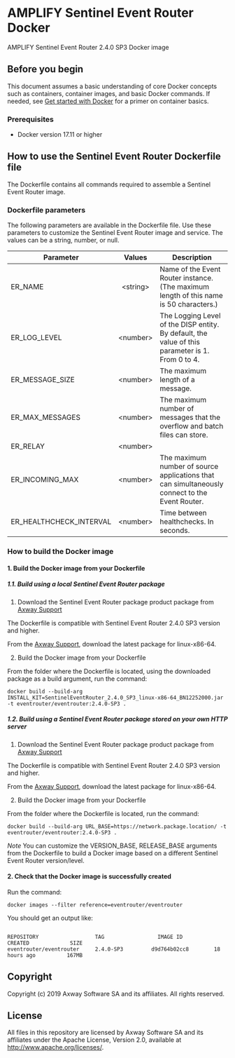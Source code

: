 # AMPLIFY Sentinel Event Router Docker

AMPLIFY Sentinel Event Router 2.4.0 SP3 Docker image

## Before you begin

This document assumes a basic understanding of core Docker concepts such as containers, container images, and basic Docker commands.
If needed, see [Get started with Docker](https://docs.docker.com/get-started/) for a primer on container basics.

### Prerequisites

- Docker version 17.11 or higher

## How to use the Sentinel Event Router Dockerfile file

The Dockerfile contains all commands required to assemble a Sentinel Event Router image.

### Dockerfile parameters

The following parameters are available in the Dockerfile file. Use these parameters to customize the Sentinel Event Router image and service. The values can be a string, number, or null.
  
 **Parameter**             |  **Values**  |  **Description**
 ------------------------- | :----------: | --------------- 
ER_NAME                    |  \<string>   |  Name of the Event Router instance. (The maximum length of this name is 50 characters.)
ER_LOG_LEVEL               |  \<number>   |  The Logging Level of the DISP entity. By default, the value of this parameter is 1. From 0 to 4.
ER_MESSAGE_SIZE            |  \<number>   |  The maximum length of a message.
ER_MAX_MESSAGES            |  \<number>   |  The maximum number of messages that the overflow and batch files can store.
ER_RELAY                   |  \<number>   |  
ER_INCOMING_MAX            |  \<number>   |  The maximum number of source applications that can simultaneously connect to the Event Router.
ER_HEALTHCHECK_INTERVAL    |  \<number>   |  Time between healthchecks. In seconds.

### How to build the Docker image

#### 1. Build the Docker image from your Dockerfile

##### 1.1. Build using a local Sentinel Event Router package

1) Download the Sentinel Event Router package product package from [Axway Support](https://support.axway.com/)

The Dockerfile is compatible with Sentinel Event Router 2.4.0 SP3 version and higher.

From the [Axway Support](https://support.axway.com/), download the latest package for linux-x86-64.

2) Build the Docker image from your Dockerfile

From the folder where the Dockerfile is located, using the downloaded package as a build argument, run the command:
```console
docker build --build-arg INSTALL_KIT=SentinelEventRouter_2.4.0_SP3_linux-x86-64_BN12252000.jar -t eventrouter/eventrouter:2.4.0-SP3 .
```

##### 1.2. Build using a Sentinel Event Router package stored on your own HTTP server

1) Download the Sentinel Event Router package product package from [Axway Support](https://support.axway.com/)

The Dockerfile is compatible with Sentinel Event Router 2.4.0 SP3 version and higher.

From the [Axway Support](https://support.axway.com/), download the latest package for linux-x86-64.

2) Build the Docker image from your Dockerfile

From the folder where the Dockerfile is located, run the command:

```console
docker build --build-arg URL_BASE=https://network.package.location/ -t eventrouter/eventrouter:2.4.0-SP3 .
```
*Note* You can customize the VERSION_BASE, RELEASE_BASE arguments from the Dockerfile to build a Docker image based on a different Sentinel Event Router version/level.

#### 2. Check that the Docker image is successfully created

Run the command:

```console
docker images --filter reference=eventrouter/eventrouter
```

You should get an output like:
```console

REPOSITORY                  TAG                 IMAGE ID            CREATED             SIZE
eventrouter/eventrouter     2.4.0-SP3         d9d764b02cc8        18 hours ago          167MB
```

## Copyright

Copyright (c) 2019 Axway Software SA and its affiliates. All rights reserved.

## License

All files in this repository are licensed by Axway Software SA and its affiliates under the Apache License, Version 2.0, available at http://www.apache.org/licenses/.


